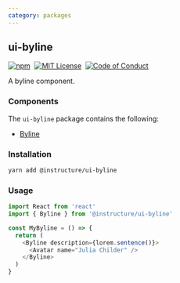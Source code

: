 ```yaml
---
category: packages
---
```


## ui-byline

[![npm][npm]][npm-url]&nbsp;
[![MIT License][license-badge]][license]&nbsp;
[![Code of Conduct][coc-badge]][coc]

A byline component.

### Components

The `ui-byline` package contains the following:

- [Byline](#Byline)

### Installation

```sh
yarn add @instructure/ui-byline
```

### Usage

```js
import React from 'react'
import { Byline } from '@instructure/ui-byline'

const MyByline = () => {
  return (
    <Byline description={lorem.sentence()}>
      <Avatar name="Julia Childer" />
    </Byline>
  )
}
```

[npm]: https://img.shields.io/npm/v/@instructure/ui-byline.svg
[npm-url]: https://npmjs.com/package/@instructure/ui-byline
[license-badge]: https://img.shields.io/npm/l/instructure-ui.svg?style=flat-square
[license]: https://github.com/instructure/instructure-ui/blob/master/LICENSE
[coc-badge]: https://img.shields.io/badge/code%20of-conduct-ff69b4.svg?style=flat-square
[coc]: https://github.com/instructure/instructure-ui/blob/master/CODE_OF_CONDUCT.md

